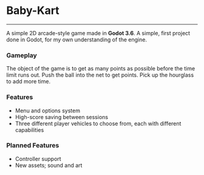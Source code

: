 # Baby-Kart
---
A simple 2D arcade-style game made in **Godot 3.6**.
A simple, first project done in Godot, for my own understanding of the engine.


### Gameplay
The object of the game is to get as many points as possible before the time limit runs out. 
Push the ball into the net to get points. Pick up the hourglass to add more time.


### Features
- Menu and options system
- High-score saving between sessions
- Three different player vehicles to choose from, each with different capabilities


### Planned Features
- Controller support
- New assets; sound and art